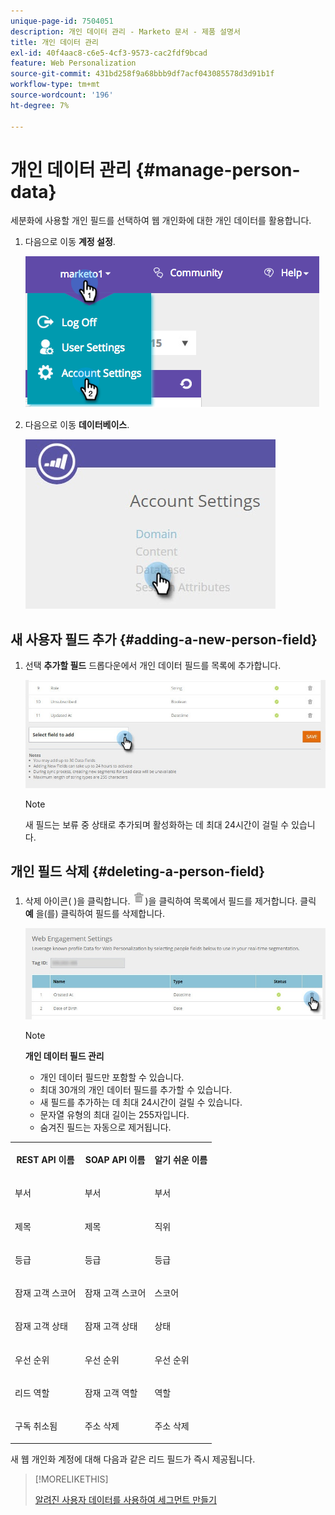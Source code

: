 ```yaml
---
unique-page-id: 7504051
description: 개인 데이터 관리 - Marketo 문서 - 제품 설명서
title: 개인 데이터 관리
exl-id: 40f4aac8-c6e5-4cf3-9573-cac2fdf9bcad
feature: Web Personalization
source-git-commit: 431bd258f9a68bbb9df7acf043085578d3d91b1f
workflow-type: tm+mt
source-wordcount: '196'
ht-degree: 7%

---
```


# 개인 데이터 관리 {#manage-person-data}

세분화에 사용할 개인 필드를 선택하여 웹 개인화에 대한 개인 데이터를 활용합니다.

1. 다음으로 이동 **계정 설정**.

   ![](assets/image2015-5-7-15-3a17-3a23.png)

1. 다음으로 이동 **데이터베이스**.

   ![](assets/account-settings-dropdown-database.jpg)

## 새 사용자 필드 추가 {#adding-a-new-person-field}

1. 선택 **추가할 필드** 드롭다운에서 개인 데이터 필드를 목록에 추가합니다.

   ![](assets/add-a-person-field-hand.jpg)

   >[!NOTE]
   >
   >새 필드는 보류 중 상태로 추가되며 활성화하는 데 최대 24시간이 걸릴 수 있습니다.

## 개인 필드 삭제 {#deleting-a-person-field}

1. 삭제 아이콘( )을 클릭합니다. ![—](assets/image2015-3-24-13-3a45-3a56.png))을 클릭하여 목록에서 필드를 제거합니다. 클릭 **예** 을(를) 클릭하여 필드를 삭제합니다.

   ![](assets/web-engagement-settings-delete.jpg)

   >[!NOTE]
   >
   >**개인 데이터 필드 관리**
   >
   >* 개인 데이터 필드만 포함할 수 있습니다.
   >* 최대 30개의 개인 데이터 필드를 추가할 수 있습니다.
   >* 새 필드를 추가하는 데 최대 24시간이 걸릴 수 있습니다.
   >* 문자열 유형의 최대 길이는 255자입니다.
   >* 숨겨진 필드는 자동으로 제거됩니다.

<table> 
 <tbody> 
  <tr> 
   <th><p>REST API 이름</p></th> 
   <th><p>SOAP API 이름</p></th> 
   <th><p>알기 쉬운 이름</p></th> 
  </tr> 
  <tr> 
   <td><p>부서</p></td> 
   <td><p>부서</p></td> 
   <td><p>부서</p></td> 
  </tr> 
  <tr> 
   <td><p>제목</p></td> 
   <td><p>제목</p></td> 
   <td><p>직위</p></td> 
  </tr> 
  <tr> 
   <td><p>등급</p></td> 
   <td><p>등급</p></td> 
   <td><p>등급</p></td> 
  </tr> 
  <tr> 
   <td><p>잠재 고객 스코어</p></td> 
   <td><p>잠재 고객 스코어</p></td> 
   <td><p>스코어</p></td> 
  </tr> 
  <tr> 
   <td><p>잠재 고객 상태</p></td> 
   <td><p>잠재 고객 상태</p></td> 
   <td><p>상태</p></td> 
  </tr> 
  <tr> 
   <td><p>우선 순위</p></td> 
   <td><p>우선 순위</p></td> 
   <td><p>우선 순위</p></td> 
  </tr> 
  <tr> 
   <td><p>리드 역할</p></td> 
   <td><p>잠재 고객 역할</p></td> 
   <td><p>역할</p></td> 
  </tr> 
  <tr> 
   <td><p>구독 취소됨</p></td> 
   <td><p>주소 삭제</p></td> 
   <td><p>주소 삭제</p></td> 
  </tr> 
 </tbody> 
</table>

새 웹 개인화 계정에 대해 다음과 같은 리드 필드가 즉시 제공됩니다.

>[!MORELIKETHIS]
>
>[알려진 사용자 데이터를 사용하여 세그먼트 만들기](/help/marketo/product-docs/web-personalization/using-web-segments/create-a-segment-using-known-person-data.md)
